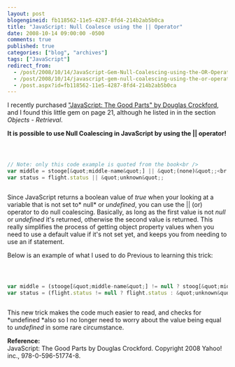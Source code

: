 ```yaml
---
layout: post
blogengineid: fb118562-11e5-4287-8fd4-214b2ab5b0ca
title: "JavaScript: Null Coalesce using the || Operator"
date: 2008-10-14 09:00:00 -0500
comments: true
published: true
categories: ["blog", "archives"]
tags: ["JavaScript"]
redirect_from: 
  - /post/2008/10/14/JavaScript-Gem-Null-Coalescing-using-the-OR-Operator
  - /post/2008/10/14/javascript-gem-null-coalescing-using-the-or-operator
  - /post.aspx?id=fb118562-11e5-4287-8fd4-214b2ab5b0ca
---
```

<!-- more -->


I recently purchased <a href="http://www.amazon.com/JavaScript-Good-Parts-Douglas-Crockford/dp/0596517742?&amp;camp=212361&amp;linkCode=wey&amp;tag=pietschsoft-20&amp;creative=380729">&quot;JavaScript: The Good Parts&quot; by Douglas Crockford</a>, and I found this little gem on page 21, although he listed in in the section *Objects - Retrieval*.



**It is possible to use Null Coalescing in JavaScript by using the || operator!**



```javascript



// Note: only this code example is quoted from the book<br />
var middle = stooge[&quot;middle-name&quot;] || &quot;(none)&quot;;<br />
var status = flight.status || &quot;unknown&quot;;



```



Since JavaScript returns a boolean value of *true* when your looking at a variable that is not set to* null* or *undefined*, you can use the || (or) operator to do null coalescing. Basically, as long as the first value is not *null* or *undefined* it&#39;s returned, otherwise the second value is returned. This really simplifies the process of getting object property values when you need to use a default value if it&#39;s not set yet, and keeps you from needing to use an if statement.



Below is an example of what I used to do Previous to learning this trick: 



```javascript



var middle = (stooge[&quot;middle-name&quot;] != null ? stoog[&quot;middle-name&quot;] : &quot;(none)&quot;);<br />
var status = (flight.status != null ? flight.status : &quot;unknown&quot;);



```



This new trick makes the code much easier to read, and checks for *undefined *also so I no longer need to worry about the value being equal to *undefined* in some rare circumstance.



 



**Reference:**<br />
JavaScript: The Good Parts by Douglas Crockford. Copyright 2008 Yahoo! inc., 978-0-596-51774-8. 

